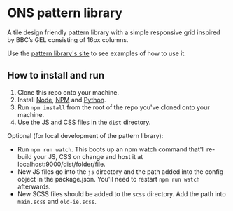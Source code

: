 # ONS pattern library

A tile design friendly pattern library with a simple responsive grid inspired by BBC’s GEL consisting of 16px columns.

Use the [pattern library's site][site] to see examples of how to use it.

## How to install and run

1. Clone this repo onto your machine.
2. Install [Node][node], [NPM][npm] and [Python][python].
3. Run `npm install` from the root of the repo you've cloned onto your machine.
4. Use the JS and CSS files in the `dist` directory.

Optional (for local development of the pattern library):
* Run `npm run watch`. This boots up an npm watch command that'll re-build your JS, CSS on change and host it at localhost:9000/dist/folder/file.
* New JS files go into the `js` directory and the path added into the config object in the package.json. You'll need to restart `npm run watch` afterwards.
* New SCSS files should be added to the `scss` directory. Add the path into `main.scss` and `old-ie.scss`. 

[site]: <https://onsdigital.github.io/ons-pattern-library>
[node]: <https://nodejs.org/en/>
[npm]: <https://www.npmjs.com/>
[python]: <https://www.python.org/>